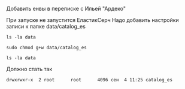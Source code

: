 Добавить енвы в переписке с Ильей "Ардеко"

При запуске не запустится ЕластикСерч
Надо добавить настройки записи к папке data/catalog_es

```
ls -la data

sudo chmod g+w data/catalog_es

ls -la data
```

Должно стать так
```
drwxrwxr-x  2 root      root      4096 сен  4 11:25 catalog_es
```
